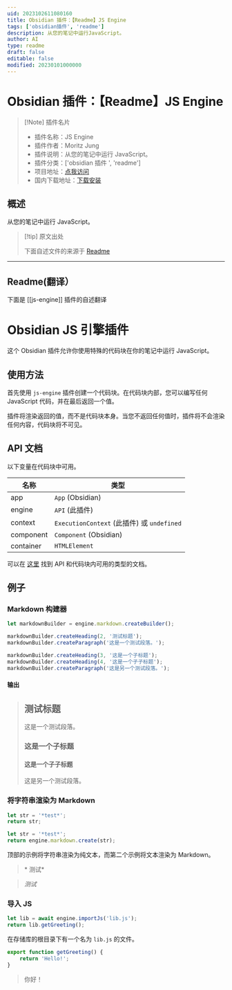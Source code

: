 ```yaml
---
uid: 2023102611080160
title: Obsidian 插件：【Readme】JS Engine
tags: ['obsidian插件', 'readme']
description: 从您的笔记中运行JavaScript。
author: AI
type: readme
draft: false
editable: false
modified: 20230101000000
---
```


# Obsidian 插件：【Readme】JS Engine

> [!Note] 插件名片
> - 插件名称：JS Engine
> - 插件作者：Moritz Jung
> - 插件说明：从您的笔记中运行 JavaScript。
> - 插件分类：['obsidian 插件 ', 'readme']
> - 项目地址：[点我访问](https://github.com/mProjectsCode/obsidian-js-engine-plugin)
> - 国内下载地址：[下载安装](https://pkmer.cn/products/plugin/pluginMarket/?js-engine)

## 概述

从您的笔记中运行 JavaScript。

> [!tip] 原文出处
>
>下面自述文件的来源于 [Readme](https://ghproxy.net/https://raw.githubusercontent.com/mProjectsCode/obsidian-js-engine-plugin/master/README.md)

---

## Readme(翻译）

下面是 [[js-engine]] 插件的自述翻译

# Obsidian JS 引擎插件

这个 Obsidian 插件允许你使用特殊的代码块在你的笔记中运行 JavaScript。

## 使用方法

首先使用 `js-engine` 插件创建一个代码块。在代码块内部，您可以编写任何 JavaScript 代码，并在最后返回一个值。

插件将渲染返回的值，而不是代码块本身。当您不返回任何值时，插件将不会渲染任何内容，代码块将不可见。

## API 文档

以下变量在代码块中可用。

| 名称       | 类型                                             |
| ---------- | ------------------------------------------------ |
| app        | `App` (Obsidian)                                 |
| engine     | `API` (此插件)                                   |
| context    | `ExecutionContext` (此插件) 或 `undefined`       |
| component  | `Component` (Obsidian)                           |
| container  | `HTMLElement`                                    |

可以在 [这里](https://mprojectscode.github.io/obsidian-js-engine-plugin/classes/API.API.html) 找到 API 和代码块内可用的类型的文档。

## 例子

### Markdown 构建器

```js
let markdownBuilder = engine.markdown.createBuilder();

markdownBuilder.createHeading(2, '测试标题');
markdownBuilder.createParagraph('这是一个测试段落。');

markdownBuilder.createHeading(3, '这是一个子标题');
markdownBuilder.createHeading(4, '这是一个子子标题');
markdownBuilder.createParagraph('这是另一个测试段落。');
```

#### 输出

> ## 测试标题
>
> 这是一个测试段落。
>
> ### 这是一个子标题
>
> #### 这是一个子子标题
>
> 这是另一个测试段落。

### 将字符串渲染为 Markdown

```js
let str = '*test*';
return str;
```

```js
let str = '*test*';
return engine.markdown.create(str);
```

顶部的示例将字符串渲染为纯文本，而第二个示例将文本渲染为 Markdown。

> \* 测试\*

> _测试_

### 导入 JS

```js
let lib = await engine.importJs('lib.js');
return lib.getGreeting();
```

在存储库的根目录下有一个名为 `lib.js` 的文件。

```js
export function getGreeting() {
	return 'Hello!';
}
```

> 你好！